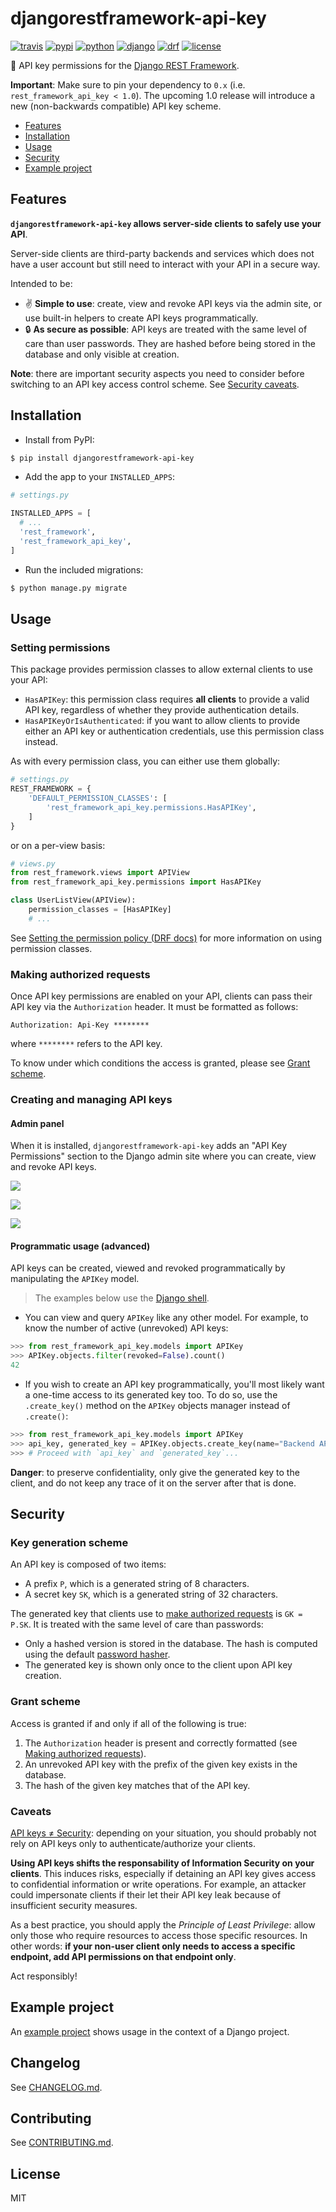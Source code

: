 # djangorestframework-api-key

[![travis](https://img.shields.io/travis/florimondmanca/djangorestframework-api-key.svg)](https://travis-ci.org/florimondmanca/djangorestframework-api-key)
[![pypi](https://img.shields.io/pypi/v/djangorestframework-api-key.svg)][pypi-url]
[![python](https://img.shields.io/pypi/pyversions/djangorestframework-api-key.svg)][pypi-url]
[![django](https://img.shields.io/pypi/djversions/djangorestframework-api-key.svg?colorB=44b78b)][pypi-url]
[![drf](https://img.shields.io/badge/drf-3.8+-7f2d2d.svg)][pypi-url]
[![license](https://img.shields.io/pypi/l/djangorestframework-api-key.svg)][pypi-url]

[pypi-url]: https://pypi.org/project/djangorestframework-api-key/

🔐 API key permissions for the [Django REST Framework](http://www.django-rest-framework.org).

**Important**: Make sure to pin your dependency to `0.x` (i.e. `rest_framework_api_key < 1.0`). The upcoming 1.0 release will introduce a new (non-backwards compatible) API key scheme.

- [Features](#features)
- [Installation](#installation)
- [Usage](#usage)
- [Security](#security)
- [Example project](#example-project)

## Features

**`djangorestframework-api-key` allows server-side clients to safely use your API**.

Server-side clients are third-party backends and services which does not have a user account but still need to interact with your API in a secure way.

Intended to be:

- ✌️ **Simple to use**: create, view and revoke API keys via the admin site, or use built-in helpers to create API keys programmatically.
- 🔒 **As secure as possible**: API keys are treated with the same level of care than user passwords. They are hashed before being stored in the database and only visible at creation.

**Note**: there are important security aspects you need to consider before switching to an API key access control scheme. See [Security caveats](#caveats).

## Installation

- Install from PyPI:

```bash
$ pip install djangorestframework-api-key
```

- Add the app to your `INSTALLED_APPS`:

```python
# settings.py

INSTALLED_APPS = [
  # ...
  'rest_framework',
  'rest_framework_api_key',
]
```

- Run the included migrations:

```bash
$ python manage.py migrate
```

## Usage

### Setting permissions

This package provides permission classes to allow external clients to use your API:

- `HasAPIKey`: this permission class requires **all clients** to provide a valid API key, regardless of whether they provide authentication details.
- `HasAPIKeyOrIsAuthenticated`: if you want to allow clients to provide either an API key or authentication credentials, use this permission class instead.

As with every permission class, you can either use them globally:

```python
# settings.py
REST_FRAMEWORK = {
    'DEFAULT_PERMISSION_CLASSES': [
        'rest_framework_api_key.permissions.HasAPIKey',
    ]
}
```

or on a per-view basis:

```python
# views.py
from rest_framework.views import APIView
from rest_framework_api_key.permissions import HasAPIKey

class UserListView(APIView):
    permission_classes = [HasAPIKey]
    # ...
```

See [Setting the permission policy (DRF docs)](http://www.django-rest-framework.org/api-guide/permissions/#setting-the-permission-policy) for more information on using permission classes.

### Making authorized requests

Once API key permissions are enabled on your API, clients can pass their API key via the `Authorization` header. It must be formatted as follows:

```
Authorization: Api-Key ********
```

where `********` refers to the API key.

To know under which conditions the access is granted, please see [Grant scheme](#grant-scheme).

### Creating and managing API keys

#### Admin panel

When it is installed, `djangorestframework-api-key` adds an "API Key Permissions" section to the Django admin site where you can create, view and revoke API keys.

![](https://github.com/florimondmanca/djangorestframework-api-key/tree/master/img/admin-section.png)

![](https://github.com/florimondmanca/djangorestframework-api-key/tree/master/example_project/media/admin-form.png)

![](https://github.com/florimondmanca/djangorestframework-api-key/tree/master/example_project/media/admin-created.png)

#### Programmatic usage (advanced)

API keys can be created, viewed and revoked programmatically by manipulating the `APIKey` model.

> The examples below use the [Django shell](https://docs.djangoproject.com/en/2.1/ref/django-admin/#django-admin-shell).

- You can view and query `APIKey` like any other model. For example, to know the number of active (unrevoked) API keys:

```python
>>> from rest_framework_api_key.models import APIKey
>>> APIKey.objects.filter(revoked=False).count()
42
```

- If you wish to create an API key programmatically, you'll most likely want a one-time access to its generated key too. To do so, use the `.create_key()` method on the `APIKey` objects manager instead of `.create()`:

```python
>>> from rest_framework_api_key.models import APIKey
>>> api_key, generated_key = APIKey.objects.create_key(name="Backend API")
>>> # Proceed with `api_key` and `generated_key`...
```

**Danger**: to preserve confidentiality, only give the generated key to the client, and do not keep any trace of it on the server after that is done.

## Security

### Key generation scheme

An API key is composed of two items:

- A prefix `P`, which is a generated string of 8 characters.
- A secret key `SK`, which is a generated string of 32 characters.

The generated key that clients use to [make authorized requests](#making-authorized-requests) is `GK = P.SK`. It is treated with the same level of care than passwords:

- Only a hashed version is stored in the database. The hash is computed using the default [password hasher](https://docs.djangoproject.com/en/2.1/topics/auth/passwords/).
- The generated key is shown only once to the client upon API key creation.

### Grant scheme

Access is granted if and only if all of the following is true:

1. The `Authorization` header is present and correctly formatted (see [Making authorized requests](#making-authorized-requests)).
2. An unrevoked API key with the prefix of the given key exists in the database.
3. The hash of the given key matches that of the API key.

### Caveats

[API keys ≠ Security](https://nordicapis.com/why-api-keys-are-not-enough/): depending on your situation, you should probably not rely on API keys only to authenticate/authorize your clients.

**Using API keys shifts the responsability of Information Security on your clients**. This induces risks, especially if detaining an API key gives access to confidential information or write operations. For example, an attacker could impersonate clients if their let their API key leak because of insufficient security measures.

As a best practice, you should apply the _Principle of Least Privilege_: allow only those who require resources to access those specific resources. In other words: **if your non-user client only needs to access a specific endpoint, add API permissions on that endpoint only**.

Act responsibly!

## Example project

An [example project](https://github.com/florimondmanca/djangorestframework-api-key/tree/master/example_project) shows usage in the context of a Django project.

## Changelog

See [CHANGELOG.md](https://github.com/florimondmanca/djangorestframework-api-key/tree/master/CHANGELOG.md).

## Contributing

See [CONTRIBUTING.md](https://github.com/florimondmanca/djangorestframework-api-key/tree/master/CONTRIBUTING.md).

## License

MIT
